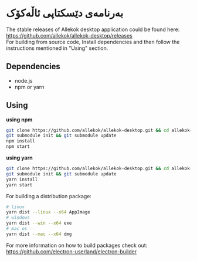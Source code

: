 # بەرنامەی دێسکتاپی ئاڵەکۆک
The stable releases of Allekok desktop application could be found here: https://github.com/allekok/allekok-desktop/releases  
For building from source code, Install dependencies and then follow the instructions mentioned in "Using" section.
## Dependencies
- node.js
- npm or yarn
## Using
**using npm**
```bash
git clone https://github.com/allekok/allekok-desktop.git && cd allekok-desktop
git submodule init && git submodule update
npm install
npm start
```

**using yarn**
```bash
git clone https://github.com/allekok/allekok-desktop.git && cd allekok-desktop
git submodule init && git submodule update
yarn install
yarn start
```
For building a distribution package:
```bash
# linux
yarn dist --linux --x64 AppImage
# windows
yarn dist --win --x64 exe
# mac os
yarn dist --mac --x64 dmg
```
For more information on how to build packages check out: https://github.com/electron-userland/electron-builder  
